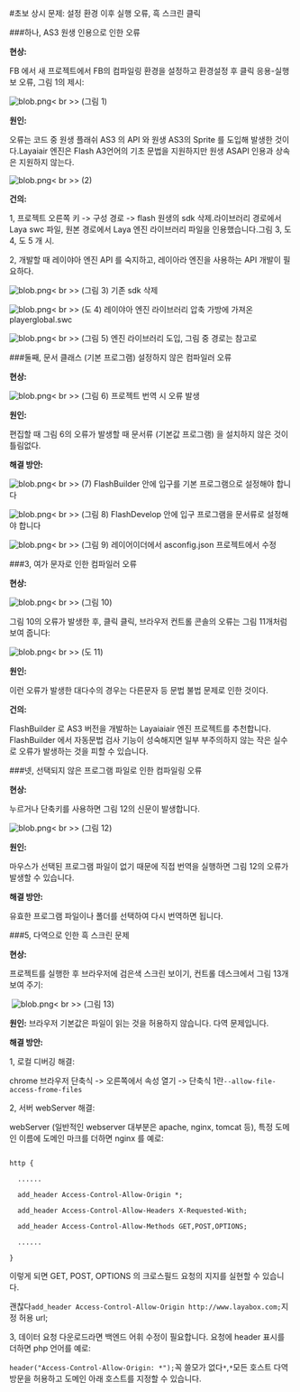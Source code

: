 #초보 상시 문제: 설정 환경 이후 실행 오류, 흑 스크린 클릭



###하나, AS3 원생 인용으로 인한 오류

**현상:**

FB 에서 새 프로젝트에서 FB의 컴파일링 환경을 설정하고 환경설정 후 클릭 응용-실행보 오류, 그림 1의 제시:

​![blob.png](img/1.png)< br >>
(그림 1)

**원인:**

오류는 코드 중 원생 플래쉬 AS3 의 API 와 원생 AS3의 Sprite 를 도입해 발생한 것이다.Layaiair 엔진은 Flash A3언어의 기초 문법을 지원하지만 원생 ASAPI 인용과 상속은 지원하지 않는다.

​![blob.png](img/2.png)< br >>
(2)

**건의:**

1, 프로젝트 오른쪽 키 -> 구성 경로 -> flash 원생의 sdk 삭제.라이브러리 경로에서 Laya swc 파일, 원본 경로에서 Laya 엔진 라이브러리 파일을 인용했습니다.그림 3, 도 4, 도 5 개 시.

2, 개발할 때 레이야아 엔진 API 를 숙지하고, 레이아라 엔진을 사용하는 API 개발이 필요하다.

​![blob.png](img/3.png)< br >>
(그림 3) 기존 sdk 삭제

​![blob.png](img/4.png)< br >>
(도 4) 레이야아 엔진 라이브러리 압축 가방에 가져온 playerglobal.swc

​![blob.png](img/5.png)< br >>
(그림 5) 엔진 라이브러리 도입, 그림 중 경로는 참고로





###둘째, 문서 클래스 (기본 프로그램) 설정하지 않은 컴파일러 오류

**현상:**

​![blob.png](img/6.png)< br >>
(그림 6) 프로젝트 번역 시 오류 발생

**원인:**

편집할 때 그림 6의 오류가 발생할 때 문서류 (기본값 프로그램) 을 설치하지 않은 것이 틀림없다.

**해결 방안:**

​![blob.png](img/7.png)< br >>
(7) FlashBuilder 안에 입구를 기본 프로그램으로 설정해야 합니다

​![blob.png](img/8.png)< br >>
(그림 8) FlashDevelop 안에 입구 프로그램을 문서류로 설정해야 합니다

​![blob.png](img/9.png)< br >>
(그림 9) 레이어이더에서 asconfig.json 프로젝트에서 수정





###3, 여가 문자로 인한 컴파일러 오류

**현상:**

​![blob.png](img/10.png)< br >>
(그림 10)

그림 10의 오류가 발생한 후, 클릭 클릭, 브라우저 컨트롤 콘솔의 오류는 그림 11개처럼 보여 줍니다:

​![blob.png](img/11.png)< br >>
(도 11)

**원인:**

이런 오류가 발생한 대다수의 경우는 다른문자 등 문법 불법 문제로 인한 것이다.

**건의:**

FlashBuilder 로 AS3 버전을 개발하는 Layaiaiair 엔진 프로젝트를 추천합니다. FlashBuilder 에서 자동문법 검사 기능이 성숙해지면 일부 부주의하지 않는 작은 실수로 오류가 발생하는 것을 피할 수 있습니다.





###넷, 선택되지 않은 프로그램 파일로 인한 컴파일링 오류

**현상:**

누르거나 단축키를 사용하면 그림 12의 신문이 발생합니다.

​![blob.png](img/12.png)< br >>
(그림 12)

**원인:**

마우스가 선택된 프로그램 파일이 없기 때문에 직접 번역을 실행하면 그림 12의 오류가 발생할 수 있습니다.

**해결 방안:**

유효한 프로그램 파일이나 폴더를 선택하여 다시 번역하면 됩니다.





###5, 다역으로 인한 흑 스크린 문제

**현상:**

프로젝트를 실행한 후 브라우저에 검은색 스크린 보이기, 컨트롤 데스크에서 그림 13개 보여 주기:



​        ![blob.png](img/13.png)< br >>
(그림 13)


 



**원인:**
브라우저 기본값은 파일이 읽는 것을 허용하지 않습니다. 다역 문제입니다.

**해결 방안:**

1, 로컬 디버깅 해결:

chrome 브라우저 단축식 -> 오른쪽에서 속성 열기 -> 단축식 1란`--allow-file-access-frome-files`

2, 서버 webServer 해결:

webServer (일반적인 webserver 대부분은 apache, nginx, tomcat 등), 특정 도메인 이름에 도메인 마크를 더하면 nginx 를 예로:


```nginx

http {

  ......

  add_header Access-Control-Allow-Origin *;

  add_header Access-Control-Allow-Headers X-Requested-With;

  add_header Access-Control-Allow-Methods GET,POST,OPTIONS;

  ......

}

```




이렇게 되면 GET, POST, OPTIONS 의 크로스필드 요청의 지지를 실현할 수 있습니다.

괜찮다`add_header Access-Control-Allow-Origin http://www.layabox.com;`지정 허용 url;

3, 데이터 요청 다운로드라면 백엔드 어휘 수정이 필요합니다. 요청에 header 표시를 더하면 php 언어를 예로:

`header("Access-Control-Allow-Origin: *");`꼭 쓸모가 없다`*`,`*`모든 호스트 다역 방문을 허용하고 도메인 아래 호스트를 지정할 수 있습니다.
